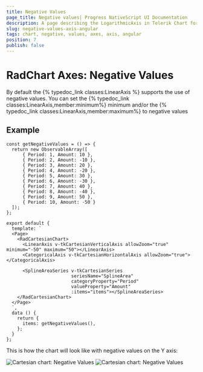 ```yaml
---
title: Negative Values
page_title: Negative values| Progress NativeScript UI Documentation
description: A page describing the LogarithmicAxis in Telerik Chart for NativeScript. This article explains the usage of negative values in an axis.
slug: negative-values-axis-angular
tags: chart, negative, values, axes, axis, angular
position: 7
publish: false
---
```


# RadChart Axes: Negative Values

By default the {% typedoc_link classes:LinearAxis %} supports the use of negative values. You can set the {% typedoc_link classes:LinearAxis,member:minimum%} minimum and/or the {% typedoc_link classes:LinearAxis,member:maximum%} to negative values

## Example

```
const getNegativeValues = () => {
  return new ObservableArray([
      { Period: 1, Amount: 10 },
      { Period: 2, Amount: -10 },
      { Period: 3, Amount: 20 },
      { Period: 4, Amount: -20 },
      { Period: 5, Amount: 30 },
      { Period: 6, Amount: -30 },
      { Period: 7, Amount: 40 },
      { Period: 8, Amount: -40 },
      { Period: 9, Amount: 50 },
      { Period: 10, Amount: -50 }
  ]);
};

export default {
  template: `
  <Page>
    <RadCartesianChart>
      <LinearAxis v-tkCartesianVerticalAxis allowZoom="true" minimum="-50" maximum="50"></LinearAxis>
      <CategoricalAxis v-tkCartesianHorizontalAxis allowZoom="true"></CategoricalAxis>

      <SplineAreaSeries v-tkCartesianSeries
                        seriesName="SplineArea"
                        categoryProperty="Period"
                        valueProperty="Amount"
                        :items="items"></SplineAreaSeries>
    </RadCartesianChart>
  </Page>
  `,
  data () {
    return {
      items: getNegativeValues(),
    };
  }
};
```

This is how the chart will look like with negative values on the Y axis:

![Cartesian chart: Negative Values](../../../../ui/img/ns_ui/negative_values_android.png "Negative values in Android.") ![Cartesian chart: Negative Values](../../../../ui/img/ns_ui/negative_values_ios.png "Negative values in iOS.")